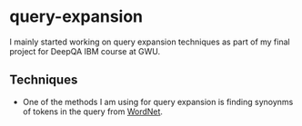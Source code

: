 # query-expansion

I mainly started working on query expansion techniques as part of my final project for DeepQA IBM course at GWU.

## Techniques
- One of the methods I am using for query expansion is finding synoynms of tokens in the query from [WordNet](https://wordnet.princeton.edu/).
